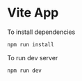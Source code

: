 # Vite App

To install dependencies

```bash
npm run install
```

To run dev server

```bash
npm run dev
```